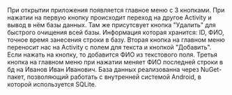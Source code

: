 При открытии приложения появляется главное меню с 3 кнопками. При нажатии на первую кнопку происходит переход на другое Activity и вывод в нём базы данных. Там же присутсвует кнопка "Удалить" для быстрого очищения всей базы. Информация которая хранится: ID, ФИО, точное время занесения строки в базу. Вторая кнопка на главном меню переносит нас на Activity с полем для текста и кнопкой "Добавить". Если нажать на кнопку, то добавится ФИО из текстового поля. Третья кнопка на главном меню при нажатии меняет ФИО последней строки в бд на Иванов Иван Иванович.
База данных реализованна через NuGet-пакет, позволяющий работать с внутренней системой Android, в которой используется SQLite.
